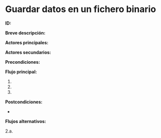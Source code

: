 # Guardar datos en un fichero binario

**ID:** 

**Breve descripción:**
 
**Actores principales:** 

**Actores secundarios:** 

**Precondiciones:**

**Flujo principal:**

1.
2.
3.
**Postcondiciones:**

* 

**Flujos alternativos:**

2.a.
